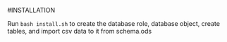 #INSTALLATION

Run `bash install.sh` to create the database role, database object, create tables, and import csv data to it from schema.ods